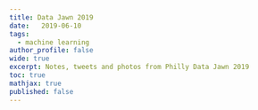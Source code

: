 ```yaml
---
title: Data Jawn 2019
date:   2019-06-10
tags:
  - machine learning
author_profile: false
wide: true
excerpt: Notes, tweets and photos from Philly Data Jawn 2019
toc: true
mathjax: true
published: false
---
```

